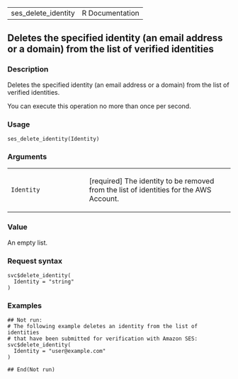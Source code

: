 <table style="width: 100%;">
<tbody>
<tr class="odd">
<td>ses_delete_identity</td>
<td style="text-align: right;">R Documentation</td>
</tr>
</tbody>
</table>

## Deletes the specified identity (an email address or a domain) from the list of verified identities

### Description

Deletes the specified identity (an email address or a domain) from the
list of verified identities.

You can execute this operation no more than once per second.

### Usage

    ses_delete_identity(Identity)

### Arguments

<table>
<colgroup>
<col style="width: 35%" />
<col style="width: 65%" />
</colgroup>
<tbody>
<tr class="odd">
<td><code id="ses_delete_identity_:_Identity">Identity</code></td>
<td><p>[required] The identity to be removed from the list of identities
for the AWS Account.</p></td>
</tr>
</tbody>
</table>

### Value

An empty list.

### Request syntax

    svc$delete_identity(
      Identity = "string"
    )

### Examples

    ## Not run: 
    # The following example deletes an identity from the list of identities
    # that have been submitted for verification with Amazon SES:
    svc$delete_identity(
      Identity = "user@example.com"
    )

    ## End(Not run)
